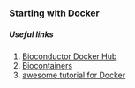### Starting with Docker

##### Useful links

1. [Bioconductor Docker Hub](https://hub.docker.com/u/bioconductor/)
2. [Biocontainers](http://biocontainers.pro/docs/101/intro/)
3. [awesome tutorial for Docker](http://seankross.com/2017/09/17/Enough-Docker-to-be-Dangerous.html)

